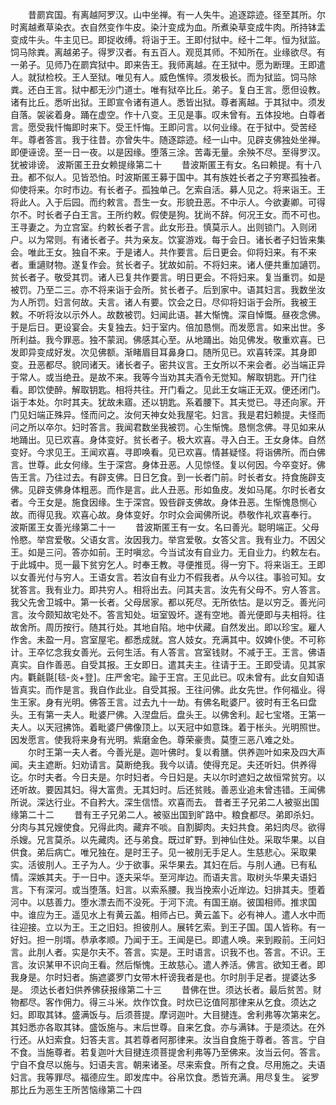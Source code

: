 <!-- { "loadSidebar": true } -->
　　昔罽宾国。有离越阿罗汉。山中坐禅。有一人失牛。追逐踪迹。径至其所。尔时离越煮草染衣。衣自然变作牛皮。染汁变成为血。所煮染草变成牛肉。所持钵盂变成牛头。牛主见已。即捉收缚。将诣于王。王即付狱中。经十二年。恒为狱监。饲马除粪。离越弟子。得罗汉者。有五百人。观觅其师。不知所在。业缘欲尽。有一弟子。见师乃在罽宾狱中。即来告王。我师离越。在王狱中。愿为断理。王即遣人。就狱检校。王人至狱。唯见有人。威色憔悴。须发极长。而为狱监。饲马除粪。还白王言。狱中都无沙门道士。唯有狱卒比丘。弟子。复白王言。愿但设教。诸有比丘。悉听出狱。王即宣令诸有道人。悉皆出狱。尊者离越。于其狱中。须发自落。袈裟着身。踊在虚空。作十八变。王见是事。叹未曾有。五体投地。白尊者言。愿受我忏悔即时来下。受王忏悔。王即问言。以何业缘。在于狱中。受苦经年。尊者答言。我于往昔。亦曾失牛。随逐踪迹。经一山中。见辟支佛独处坐禅。即便诬谤。至一日一夜。以是因缘。堕落三涂。苦毒无量。余殃不尽。至得罗汉。犹被诽谤。
波斯匿王丑女赖提缘第二十
　　昔波斯匿王有女。名曰赖提。有十八丑。都不似人。见皆恐怕。时波斯匿王募于国中。其有族姓长者之子穷寒孤独者。仰使将来。尔时市边。有长者子。孤独单己。乞索自活。募人见之。将来诣王。王将此人。入于后园。而约敕言。吾生一女。形貌丑恶。不中示人。今欲妻卿。可得尔不。时长者子白王言。王所约敕。假使是狗。犹尚不辞。何况王女。而不可也。王寻妻之。为立宫室。约敕长者子言。此女形丑。慎莫示人。出则锁门。入则闭户。以为常则。有诸长者子。共为亲友。饮宴游戏。每于会日。诸长者子妇皆来集会。唯此王女。独自不来。于是诸人。共作要言。后日更会。仰将妇来。有不来者。重讁财物。遂复作会。贫长者子。犹故如前。不将妇来。诸人便共重加讁罚。贫长者子。敬受其罚。诸人已复共作要言。明日更会。不将妇来。复当重罚。如是被罚。乃至二三。亦不将来诣于会所。贫长者子。后到家中。语其妇言。我数坐汝为人所罚。妇言何故。夫言。诸人有要。饮会之日。尽仰将妇诣于会所。我被王敕。不听将汝以示外人。故数被罚。妇闻此语。甚大惭愧。深自悼慨。昼夜念佛。于是后日。更设宴会。夫复独去。妇于室内。倍加恳恻。而发愿言。如来出世。多所利益。我今罪恶。独不蒙润。佛感其心至。从地踊出。始见佛发。敬重欢喜。已发即异变成好发。次见佛额。渐睹眉目耳鼻身口。随所见已。欢喜转深。其身即变。丑恶都尽。貌同诸天。诸长者子。密共议言。王女所以不来会者。必当端正异于常人。或当绝丑。是故不来。我等今当劝其夫酒令无觉知。解取钥匙。开门往看。即饮使醉。解取钥匙。相将共往。开门看之。见此王女端正无双。便还闭门。诣于本处。尔时其夫。犹故未寤。还以钥匙。系着腰下。其夫觉已。寻还向家。开门见妇端正殊异。怪而问之。汝何天神女处我屋宅。妇言。我是君妇赖提。夫怪而问之所以卒尔。妇时答言。我闻君数坐我被罚。心生惭愧。恳恻念佛。寻见如来从地踊出。见已欢喜。身体变好。贫长者子。极大欢喜。寻入白王。王女身体。自然变好。今求见王。王闻欢喜。寻即唤看。见已欢喜。情甚疑怪。将诣佛所。而白佛言。世尊。此女何缘。生于深宫。身体丑恶。人见惊怪。复以何因。今卒变好。佛告王言。乃往过去。有辟支佛。日日乞食。到一长者门前。时长者女。持食施辟支佛。见辟支佛身体粗恶。而作是言。此人丑恶。形如鱼皮。发如马尾。尔时长者女者。今王女是。施食因缘。生于深宫。毁呰辟支佛故。身体丑恶。生惭愧恳恻心故。而得见我。欢喜心故。身体变好。尔时众会闻佛所说。恭敬作礼欢喜奉行。
波斯匿王女善光缘第二十一
　　昔波斯匿王有一女。名曰善光。聪明端正。父母怜愍。举宫爱敬。父语女言。汝因我力。举宫爱敬。女答父言。我有业力。不因父王。如是三问。答亦如前。王时嗔忿。今当试汝有自业力。无自业力。约敕左右。于此城中。觅一最下贫穷乞人。时奉王教。寻便推觅。得一穷下。将来诣王。王即以女善光付与穷人。王语女言。若汝自有业力不假我者。从今以往。事验可知。女犹答言。我有业力。即共穷人。相将出去。问其夫言。汝先有父母不。穷人答言。我父先舍卫城中。第一长者。父母居家。都以死尽。无所依怙。是以穷乏。善光问言。汝今颇知故宅处不。答言知处。垣室毁坏。遂有空地。善光便即与夫相将。往故舍所。周历按行。随其行处。其地自陷。地中伏藏。自然发出。即以珍宝。雇人作舍。未盈一月。宫室屋宅。都悉成就。宫人妓女。充满其中。奴婢仆使。不可称计。王卒忆念我女善光。云何生活。有人答言。宫室钱财。不减于王。王言。佛语真实。自作善恶。自受其报。王女即日。遣其夫主。往请于王。王即受请。见其家内。氍毹毾[毯-炎+登]。庄严舍宅。踰于王宫。王见此已。叹未曾有。此女自知语皆真实。而作是言。我自作此业。自受其报。王往问佛。此女先世。作何福业。得生王家。身有光明。佛答王言。过去九十一劫。有佛名毗婆尸。彼时有王名曰盘头。王有第一夫人。毗婆尸佛。入涅盘后。盘头王。以佛舍利。起七宝塔。王第一夫人。以天冠拂饰。着毗婆尸佛像顶上。以天冠中如意珠。着于枨头。光明照世。因发愿言。使我将来身有光明。紫磨金色。尊荣豪贵。莫堕三恶八难之处。
　　尔时王第一夫人者。今善光是。迦叶佛时。复以肴膳。供养迦叶如来及四大声闻。夫主遮断。妇劝请言。莫断绝我。我今以请。使得充足。夫还听妇。供养得讫。尔时夫者。今日夫是。尔时妇者。今日妇是。夫以尔时遮妇之故恒常贫穷。以还听故。要因其妇。得大富贵。无其妇时。后还贫贱。善恶业追未曾违错。王闻佛所说。深达行业。不自矜大。深生信悟。欢喜而去。
昔者王子兄弟二人被驱出国缘第二十二
　　昔有王子兄弟二人。被驱出国到旷路中。粮食都尽。弟即杀妇。分肉与其兄嫂使食。兄得此肉。藏弃不啖。自割脚肉。夫妇共食。弟妇肉尽。欲得杀嫂。兄言莫杀。以先藏肉。还与弟食。既过旷野。到神仙住处。采取华果。以自供食。弟后病亡。唯兄独在。是时王子。见一被刖无手足人。生慈悲心。采取果实。活彼刖人。王子为人。少于欲事。采华果去。其妇在后。与刖人通。已有私情。深嫉其夫。于一日中。逐夫采华。至河岸边。而语夫言。取树头华果夫语妇言。下有深河。或当堕落。妇言。以索系腰。我当挽索小近岸边。妇排其夫。堕着河中。以慈善力。堕水漂去而不没死。于河下流。有国王崩。彼国相师。推求国中。谁应为王。遥见水上有黄云盖。相师占已。黄云盖下。必有神人。遣人水中而往迎接。立以为王。王之旧妇。担彼刖人。展转乞索。到王子国。国人皆称。有一好妇。担一刖壻。恭承孝顺。乃闻于王。王闻是已。即遣人唤。来到殿前。王问妇言。此刖人者。实是尔夫不。答言。实是。王时语言。识我不也。答言。不识。王言。汝识某甲不识向王看。然后惭愧。王故慈心。遣人养活。佛言。欲知王者。即我身是。尔时妇者。旃遮婆罗门女带木杆谤我者是也。尔时刖手足者。提婆达多是。
须达长者妇供养佛获报缘第二十三
　　昔佛在世。须达长者。最后贫苦。财物都尽。客作佣力。得三斗米。炊作饮食。时炊已讫值阿那律来从乞食。须达之妇。即取其钵。盛满饭与。后须菩提。摩诃迦叶。大目揵连。舍利弗等次第来乞。其妇悉亦各取其钵。盛饭施与。末后世尊。自来乞食。亦与满钵。于是须达。在外行还。从妇索食。妇答夫言。其若尊者阿那律来。汝当自食施于尊者。答言。宁自不食。当施尊者。若复迦叶大目揵连须菩提舍利弗等乃至佛来。汝当云何。答言。宁自不食尽以施与。妇语夫言。朝来诸圣。尽来索食。所有之食。尽用施之。夫语妇言。我等罪尽。福德应生。即发库中。谷帛饮食。悉皆充满。用尽复生。
娑罗那比丘为恶生王所苦恼缘第二十四
